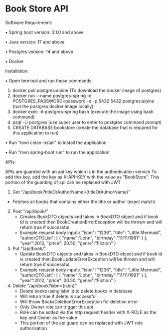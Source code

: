 # Book Store API

Software Requirement:

&#8226; Spring boot version: 3.1.0 and above

&#8226; Java version: 17 and above

&#8226; Postgres version: 14 and above

&#8226; Docker

Installation:

&#8226; Open terminal and run these commands:
1) docker pull postgres:alpine (To download the docker image of postgres)
2) docker run --name postgres-spring -e POSTGRES_PASSWORD=password -d -p 5432:5432 postgres:alpine (run the postgres docker image locally)
3) docker exec -it postgres-spring bash (execute the image using bash command)
4) psql -U postgres (use super user to enter to postgres command prompt)
5) CREATE DATABASE bookstore (create the database that is required for this application to run)

&#8226; Run "mvn clean install" to install the application

&#8226; Run "mvn spring-boot:run" to run the application

APIs:

APIs are guarded with an api key which is in the authentication service
To add this key, add the key as X-API-KEY with the value as "BookStore".
This portion of the guarding of api can be replaced with JWT
1) Get "/api/book?titleOrAuthorName={titleOrAuthorName}"
 - Fetches all books that contains either the title or author (exact match)
2) Post "/api/book/" 
   - Creates BookDTO objects and takes in BookDTO object and if book id is created then BookCreationErrorException will be thrown and will return true if successful
   - Example request body input:{
        "isbn": "1236",
        "title": "Little Mermaid",
        "authorDTOList": [
           {
              "name":"John",
              "birthday":"11/11/1991"
           }
        ],
        "year":2012,
        "price": 20.50,
        "genre":"Fiction"
     }
3) Put "/api/book/"
   - Update BookDTO objects and takes in BookDTO object and if book id is created then BookUpdateErrorException will be thrown and will return true if successful
   - Example request body input:{
     "isbn": "1236",
     "title": "Little Mermaid",
     "authorDTOList": [
     {
     "name":"John",
     "birthday":"11/11/1991"
     }
     ],
     "year":2012,
     "price": 20.50,
     "genre":"Fiction"
     }
4) Delete "/api/book?isbn={isbn}" 
   - Delete books using isbn id to delete books in database
   - Will return true if delete is successful
   - Will throw BooksDeletionErrorException for deletion error
   - Only Owner role can trigger this api
   - Role can be added via the http request header with X-ROLE as the key and Owner as the value
   - This portion of the api guard can be replaced with JWT role authorisation
